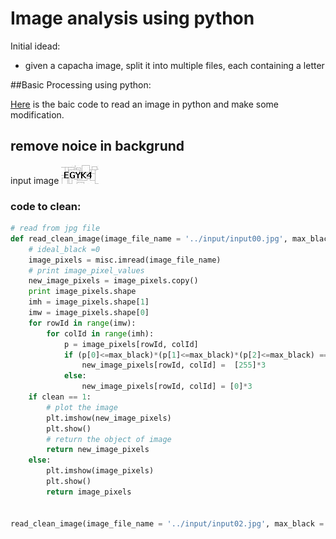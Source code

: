 # Image analysis using python

Initial idead: 
 - given a capacha image, split it into multiple files, each containing a letter
 

##Basic Processing using python:

[Here](http://scipy-lectures.github.io/advanced/image_processing/)  is the baic code to read an image in python and make some modification.

## remove noice in backgrund

input image ![alt example](https://raw.githubusercontent.com/kuberiitb/analytics/master/imageAnalysis/data/input00.jpg)

### code to clean:

```py
# read from jpg file
def read_clean_image(image_file_name = '../input/input00.jpg', max_black = 150, clean = 0 ):
    # ideal_black =0
    image_pixels = misc.imread(image_file_name)
    # print image_pixel_values
    new_image_pixels = image_pixels.copy()
    print image_pixels.shape
    imh = image_pixels.shape[1]
    imw = image_pixels.shape[0]
    for rowId in range(imw):
        for colId in range(imh):
            p = image_pixels[rowId, colId]
            if (p[0]<=max_black)*(p[1]<=max_black)*(p[2]<=max_black) ==0:
                new_image_pixels[rowId, colId] =  [255]*3
            else:
                new_image_pixels[rowId, colId] = [0]*3
    if clean == 1:
        # plot the image
        plt.imshow(new_image_pixels)
        plt.show()
        # return the object of image
        return new_image_pixels
    else:
        plt.imshow(image_pixels)
        plt.show()
        return image_pixels    


read_clean_image(image_file_name = '../input/input02.jpg', max_black = 10, clean = 1 )
```
